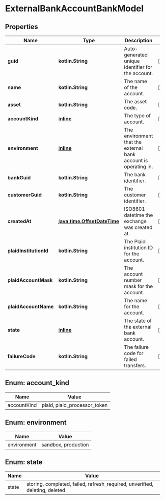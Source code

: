 
# ExternalBankAccountBankModel

## Properties
Name | Type | Description | Notes
------------ | ------------- | ------------- | -------------
**guid** | **kotlin.String** | Auto-generated unique identifier for the account. |  [optional]
**name** | **kotlin.String** | The name of the account. |  [optional]
**asset** | **kotlin.String** | The asset code. |  [optional]
**accountKind** | [**inline**](#AccountKind) | The type of account. |  [optional]
**environment** | [**inline**](#Environment) | The environment that the external bank account is operating in. |  [optional]
**bankGuid** | **kotlin.String** | The bank identifier. |  [optional]
**customerGuid** | **kotlin.String** | The customer identifier. |  [optional]
**createdAt** | [**java.time.OffsetDateTime**](java.time.OffsetDateTime.md) | ISO8601 datetime the exchange was created at. |  [optional]
**plaidInstitutionId** | **kotlin.String** | The Plaid institution ID for the account. |  [optional]
**plaidAccountMask** | **kotlin.String** | The account number mask for the account. |  [optional]
**plaidAccountName** | **kotlin.String** | The name for the account. |  [optional]
**state** | [**inline**](#State) | The state of the external bank account. |  [optional]
**failureCode** | **kotlin.String** | The failure code for failed transfers. |  [optional]


<a name="AccountKind"></a>
## Enum: account_kind
Name | Value
---- | -----
accountKind | plaid, plaid_processor_token


<a name="Environment"></a>
## Enum: environment
Name | Value
---- | -----
environment | sandbox, production


<a name="State"></a>
## Enum: state
Name | Value
---- | -----
state | storing, completed, failed, refresh_required, unverified, deleting, deleted



